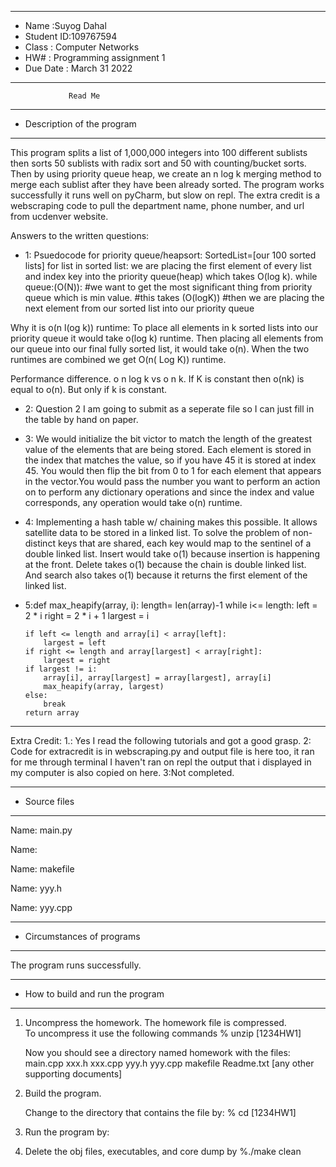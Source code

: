 *******************************************************
*  Name      :Suyog Dahal          
*  Student ID:109767594                 
*  Class     :  Computer Networks        
*  HW#       :  Programming assignment 1           
*  Due Date  :  March 31 2022
*******************************************************


                 Read Me


*******************************************************
*  Description of the program
*******************************************************
This program splits a list of 1,000,000 integers into 100 different sublists then sorts 50 sublists with radix sort and 50 with counting/bucket sorts. Then by using priority queue heap, we create an n log k merging method to merge each sublist after they have been already sorted. The program works successfully it runs well on pyCharm, but slow on repl. The extra credit is a webscraping code to pull the department name, phone number, and url from ucdenver website.

Answers to the written questions:

* 1: Psuedocode for priority queue/heapsort:
SortedList=[our 100 sorted lists]
	for list in sorted list:
		we are placing the first element of every list and index key into the priority queue(heap) which takes O(log k).
	while queue:(O(N)):
		#we want to get the most significant thing from priority queue which is min value.
		#this takes (O(logK))
		#then we are placing the next element from our sorted list into our priority queue

Why it is o(n l(og k)) runtime: To place all elements in k sorted lists into our priority queue it would take o(log k) runtime. Then placing all elements from our queue into our final fully sorted list, it would take o(n). When the two runtimes are combined we get O(n( Log K)) runtime.

Performance difference.
o n log k vs o n k. If K is constant then o(nk) is equal to o(n). But only if k is constant.

* 2: Question 2 I am going to submit as a seperate file so I can just fill in the table by hand on paper.


* 3: We would initialize the bit victor to match the length of the greatest value of the elements that are being stored. Each element is stored in the index that matches the value, so if you have 45 it is stored at index 45. You would then flip the bit from 0 to 1 for each element that appears in the vector.You would pass the number you want to perform an action on to perform any dictionary operations and since the index and value corresponds, any operation would take o(n) runtime.


* 4: Implementing a hash table w/ chaining makes this possible. It allows satellite data to be stored in a linked list. To solve the problem of non-distinct keys that are shared, each key would map to the sentinel of a double linked list. Insert would take o(1) because insertion is happening at the front. Delete takes o(1) because the chain is double linked list. And search also takes o(1) because it returns the first element of the linked list. 

* 5:def max_heapify(array, i):
  length= len(array)-1
  while i<= length:
      left = 2 * i
      right = 2 * i + 1
      largest = i

      if left <= length and array[i] < array[left]:
          largest = left
      if right <= length and array[largest] < array[right]:
          largest = right
      if largest != i:
          array[i], array[largest] = array[largest], array[i]
          max_heapify(array, largest)
      else:
          break
      return array

* *****************************************************
Extra Credit:
1.: Yes I read the following tutorials and got a good grasp.
2: Code for extracredit is in webscraping.py and output file is here too, it ran for me through terminal I haven't ran on repl the output that i displayed in my computer is also copied on here.
3:Not completed.
*******************************************************
*  Source files
*******************************************************

Name:  main.py
   

Name:  
   

Name: makefile
  
Name: yyy.h


Name: yyy.cpp
   
   
*******************************************************
*  Circumstances of programs
*******************************************************

   The program runs successfully. 

*******************************************************
*  How to build and run the program
*******************************************************

1. Uncompress the homework.  The homework file is compressed.  
   To uncompress it use the following commands 
       % unzip [1234HW1]

   Now you should see a directory named homework with the files:
        main.cpp
        xxx.h
        xxx.cpp
	yyy.h
	yyy.cpp
        makefile
        Readme.txt
	[any other supporting documents]

2. Build the program.

    Change to the directory that contains the file by:
    % cd [1234HW1] 

3. Run the program by:


4. Delete the obj files, executables, and core dump by
   %./make clean
